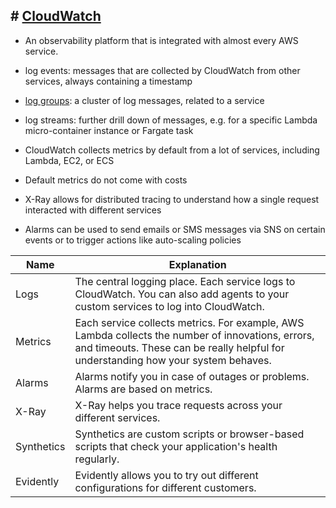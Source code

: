 ## # **[CloudWatch](https://blog.awsfundamentals.com/aws-cloudwatch-monitoring "CloudWatch")**
- An observability platform that is integrated with almost every AWS service.

- log events: messages that are collected by CloudWatch from other services, always containing a timestamp

- [log groups](https://blog.awsfundamentals.com/aws-cloudwatch-logs-the-comprehensive-guide-for-log-analysis-and-insights "log groups"): a cluster of log messages, related to a service

- log streams: further drill down of messages, e.g. for a specific Lambda micro-container instance or Fargate task

- CloudWatch collects metrics by default from a lot of services, including Lambda, EC2, or ECS

- Default metrics do not come with costs

- X-Ray allows for distributed tracing to understand how a single request interacted with different services

- Alarms can be used to send emails or SMS messages via SNS on certain events or to trigger actions like auto-scaling policies

|Name    |Explanation |
| ------------ | ------------ |
| Logs   | 	The central logging place. Each service logs to CloudWatch. You can also add agents to your custom services to log into CloudWatch.  |
|  Metrics  |  Each service collects metrics. For example, AWS Lambda collects the number of innovations, errors, and timeouts. These can be really helpful for understanding how your system behaves. |
|  Alarms  | Alarms notify you in case of outages or problems. Alarms are based on metrics.  |
| X-Ray  |	X-Ray helps you trace requests across your different services.   |
|  Synthetics  |  	Synthetics are custom scripts or browser-based scripts that check your application's health regularly. |
|  Evidently  | 	Evidently allows you to try out different configurations for different customers.  |